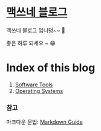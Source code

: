 <link rel="stylesheet" type="text/css" href="/css/style-header.css">
<link href="https://cdn.jsdelivr.net/npm/bootstrap@5.3.0-alpha1/dist/css/bootstrap.min.css" rel="stylesheet" integrity="sha384-GLhlTQ8iRABdZLl6O3oVMWSktQOp6b7In1Zl3/Jr59b6EGGoI1aFkw7cmDA6j6gD" crossorigin="anonymous">

# [맥쓰네 블로그](https://max-jayee.github.io "https://max-jayee.github.io")
맥쓰네 블로그 입니덩~~ 🎉

좋은 하루 되세요 ~ 😁

# Index of this blog

1. [Software Tools](./software_tools/ "https://max-jayee.github.io/software_tools")
1. [Operating Systems](./operating_systems/ "https://max-jayee.github.io/operating_systems")
<!-- TODO: problem solving -->
<!-- TODO: programming language -->

### 참고
마크다운 문법: [Markdown Guide](https://www.markdownguide.org/ "markdown guide website")
